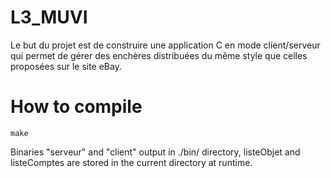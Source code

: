 L3_MUVI
=======

Le but du projet est de construire une application C en mode client/serveur qui permet de gérer des enchères distribuées du même style que celles proposées sur le site eBay.

How to compile
==============

`make`

Binaries "serveur" and "client" output in ./bin/ directory, listeObjet and listeComptes are stored in the current directory at runtime.
